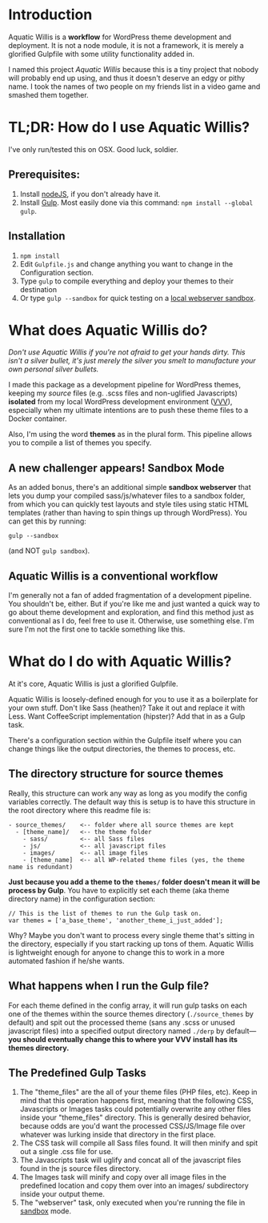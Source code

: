 # Introduction

Aquatic Willis is a **workflow** for WordPress theme development and deployment.
It is not a node module, it is not a framework, it is merely a glorified
Gulpfile with some utility functionality added in.

I named this project *Aquatic Willis* because this is a tiny project that nobody
will probably end up using, and thus it doesn't deserve an edgy or pithy name. I
took the names of two people on my friends list in a video game and smashed them
together.

# TL;DR: How do I use Aquatic Willis?

I've only run/tested this on OSX. Good luck, soldier.

## Prerequisites:

1. Install [nodeJS](https://nodejs.org/), if you don't already have it.
2. Install [Gulp](http://gulpjs.com/). Most easily done via this command:
`npm install --global gulp`.

## Installation

1. `npm install`
2. Edit `Gulpfile.js` and change anything you want to change in the Configuration section.
3. Type `gulp` to compile everything and deploy your themes to their destination
4. Or type `gulp --sandbox` for quick testing on a [local webserver sandbox](#sandbox).

# What does Aquatic Willis do?

*Don't use Aquatic Willis if you're not afraid to get your hands dirty. This
isn't a silver bullet, it's just merely the silver you smelt to manufacture your
own personal silver bullets.*

I made this package as a development pipeline for WordPress themes, keeping my
*source* files (e.g. .scss files and non-uglified Javascripts) **isolated** from
my local WordPress development environment
([VVV](https://github.com/Varying-Vagrant-Vagrants/VVV)), especially
when my ultimate intentions are to push these theme files to a Docker container.  

Also, I'm using the word **themes** as in the plural form. This pipeline allows
you to compile a list of themes you specify.

<a name="sandbox"></a>
## A new challenger appears! Sandbox Mode

As an added bonus, there's an additional simple **sandbox webserver** that lets
you dump your compiled sass/js/whatever files to a sandbox folder, from which
you can quickly test layouts and style tiles using static HTML templates (rather
 than having to spin things up through WordPress).  You can get this by
 running:

 ```gulp --sandbox```

 (and NOT `gulp sandbox`).

## Aquatic Willis is a conventional workflow

I'm generally not a fan of added fragmentation of a development pipeline. You
shouldn't be, either. But if you're like me and just wanted a quick way to go
about theme development and exploration, and find this method just as
conventional as I do, feel free to use it. Otherwise, use something else. I'm
sure I'm not the first one to tackle something like this.

# What do I do with Aquatic Willis?

At it's core, Aquatic Willis is just a glorified Gulpfile.

Aquatic Willis is loosely-defined enough for you to use it as a boilerplate for
your own stuff. Don't like Sass (heathen)? Take it out and replace it with Less.
Want CoffeeScript implementation (hipster)? Add that in as a Gulp task.

There's a configuration section within the Gulpfile itself where you can change
things like the output directories, the themes to process, etc.

## The directory structure for source themes

Really, this structure can work any way as long as you modify the config
variables correctly. The default way this is setup is to have this structure in
the root directory where this readme file is:

```
- source_themes/    <-- folder where all source themes are kept
  - [theme_name]/   <-- the theme folder
    - sass/         <-- all Sass files
    - js/           <-- all javascript files
    - images/       <-- all image files
    - [theme_name]  <-- all WP-related theme files (yes, the theme name is redundant)
```

**Just because you add a theme to the `themes/` folder doesn't mean it will be
process by Gulp**. You have to explicitly set each theme (aka theme directory
  name) in the configuration section:

```
// This is the list of themes to run the Gulp task on.
var themes = ['a_base_theme', 'another_theme_i_just_added'];
```

Why? Maybe you don't want to process every single theme that's sitting in the
directory, especially if you start racking up tons of them.  Aquatic Willis is
lightweight enough for anyone to change this to work in a more automated fashion
if he/she wants.

## What happens when I run the Gulp file?

For each theme defined in the config array, it will run gulp tasks on each one
of the themes within the source themes directory (`./source_themes` by default)
and spit out the processed theme (sans any .scss or unused javascript files)
into a specified output directory named `./derp` by default—**you should
eventually change this to where your VVV install has its themes directory.**

## The Predefined Gulp Tasks

1. The "theme_files" are the all of your theme files (PHP files, etc). Keep in mind that this operation happens first, meaning that the following CSS, Javascripts or Images tasks could potentially overwrite any other files inside your "theme_files" directory. This is generally desired behavior, because odds are you'd want the processed CSS/JS/Image file over whatever was lurking inside that directory in the first place.
2. The CSS task will compile all Sass files found. It will then minify and spit out a single .css file for use.
3. The Javascripts task will uglify and concat all of the javascript files found in the js source files directory.
4. The Images task will minify and copy over all image files in the predefined location and copy them over into an images/ subdirectory inside your output theme.
4. The "webserver" task, only executed when you're running the file in [sandbox](#sandbox) mode.
